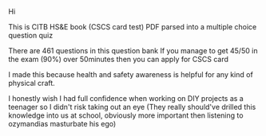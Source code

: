 Hi

This is CITB HS&E book (CSCS card test) PDF 
parsed into a multiple choice question quiz

There are 461 questions in this question bank
If you manage to get 45/50 in the exam (90%)
over 50minutes then you can apply for CSCS card

I made this because health and safety awareness
is helpful for any kind of physical craft.

I honestly wish I had full confidence when working
on DIY projects as a teenager so I didn't risk
taking out an eye (They really should've drilled 
this knowledge into us at school, obviously more important 
then listening to ozymandias masturbate his ego)
